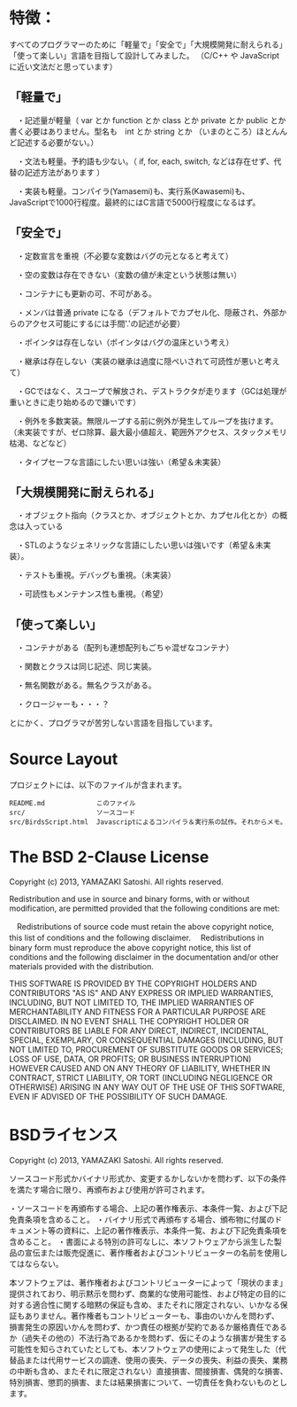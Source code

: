 
特徴：
==========

すべてのプログラマーのために「軽量で」「安全で」「大規模開発に耐えられる」「使って楽しい」言語を目指して設計してみました。
（C/C++ や JavaScript に近い文法だと思っています）


「軽量で」
----------

　・記述量が軽量（ var とか function とか class とか private とか public とか書く必要はありません。型名も　int とか string とか （いまのところ）ほとんんど記述する必要がない。）

　・文法も軽量。予約語も少ない。（ if, for, each, switch, などは存在せず、代替の記述方法があります ）

　・実装も軽量。コンパイラ(Yamasemi)も、実行系(Kawasemi)も、JavaScriptで1000行程度。最終的にはC言語で5000行程度になるはず。

「安全で」
----------

　・定数宣言を重視（不必要な変数はバグの元となると考えて）

　・空の変数は存在できない（変数の値が未定という状態は無い）

　・コンテナにも更新の可、不可がある。

　・メンバは普通 private になる（デフォルトでカプセル化、隠蔽され、外部からのアクセス可能にするには手間'.'の記述が必要）

　・ポインタは存在しない（ポインタはバグの温床という考え）

　・継承は存在しない（実装の継承は過度に隠ぺいされて可読性が悪いと考えて）

　・GCではなく、スコープで解放され、デストラクタが走ります（GCは処理が重いときに走り始めるので嫌いです）

　・例外を多数実装。無限ループする前に例外が発生してループを抜けます。（未実装ですが、ゼロ除算、最大最小値超え、範囲外アクセス、スタックメモリ枯渇、などなど）

　・タイプセーフな言語にしたい思いは強い（希望＆未実装）

「大規模開発に耐えられる」
----------

　・オブジェクト指向（クラスとか、オブジェクトとか、カプセル化とか）の概念は入っている

　・STLのようなジェネリックな言語にしたい思いは強いです（希望＆未実装）。

　・テストも重視。デバッグも重視。（未実装）

　・可読性もメンテナンス性も重視。（希望）

「使って楽しい」
----------

　・コンテナがある（配列も連想配列もごちゃ混ぜなコンテナ）

　・関数とクラスは同じ記述、同じ実装。

　・無名関数がある。無名クラスがある。

　・クロージャーも・・・？

とにかく、プログラマが苦労しない言語を目指しています。



Source Layout
=============

プロジェクトには、以下のファイルが含まれます。

    README.md             このファイル
    src/                  ソースコード
    src/BirdsScript.html  Javascriptによるコンパイラ＆実行系の試作。それからメモ。


The BSD 2-Clause License
========================

Copyright (c) 2013, YAMAZAKI Satoshi.
All rights reserved.

Redistribution and use in source and binary forms, with or without modification, are permitted provided that the following conditions are met:

　Redistributions of source code must retain the above copyright notice, this list of conditions and the following disclaimer.
　Redistributions in binary form must reproduce the above copyright notice, this list of conditions and the following disclaimer in the documentation and/or other materials provided with the distribution.

THIS SOFTWARE IS PROVIDED BY THE COPYRIGHT HOLDERS AND CONTRIBUTORS "AS IS" AND ANY EXPRESS OR IMPLIED WARRANTIES, INCLUDING, BUT NOT LIMITED TO, THE IMPLIED WARRANTIES OF MERCHANTABILITY AND FITNESS FOR A PARTICULAR PURPOSE ARE DISCLAIMED. IN NO EVENT SHALL THE COPYRIGHT HOLDER OR CONTRIBUTORS BE LIABLE FOR ANY DIRECT, INDIRECT, INCIDENTAL, SPECIAL, EXEMPLARY, OR CONSEQUENTIAL DAMAGES (INCLUDING, BUT NOT LIMITED TO, PROCUREMENT OF SUBSTITUTE GOODS OR SERVICES; LOSS OF USE, DATA, OR PROFITS; OR BUSINESS INTERRUPTION) HOWEVER CAUSED AND ON ANY THEORY OF LIABILITY, WHETHER IN CONTRACT, STRICT LIABILITY, OR TORT (INCLUDING NEGLIGENCE OR OTHERWISE) ARISING IN ANY WAY OUT OF THE USE OF THIS SOFTWARE, EVEN IF ADVISED OF THE POSSIBILITY OF SUCH DAMAGE.


BSDライセンス
==========

Copyright (c) 2013, YAMAZAKI Satoshi.
All rights reserved.

ソースコード形式かバイナリ形式か、変更するかしないかを問わず、以下の条件を満たす場合に限り、再頒布および使用が許可されます。

・ソースコードを再頒布する場合、上記の著作権表示、本条件一覧、および下記免責条項を含めること。
・バイナリ形式で再頒布する場合、頒布物に付属のドキュメント等の資料に、上記の著作権表示、本条件一覧、および下記免責条項を含めること。
・書面による特別の許可なしに、本ソフトウェアから派生した製品の宣伝または販売促進に、著作権者およびコントリビューターの名前を使用してはならない。

本ソフトウェアは、著作権者およびコントリビューターによって「現状のまま」提供されており、明示黙示を問わず、商業的な使用可能性、および特定の目的に対する適合性に関する暗黙の保証も含め、またそれに限定されない、いかなる保証もありません。著作権者もコントリビューターも、事由のいかんを問わず、 損害発生の原因いかんを問わず、かつ責任の根拠が契約であるか厳格責任であるか（過失その他の）不法行為であるかを問わず、仮にそのような損害が発生する可能性を知らされていたとしても、本ソフトウェアの使用によって発生した（代替品または代用サービスの調達、使用の喪失、データの喪失、利益の喪失、業務の中断も含め、またそれに限定されない）直接損害、間接損害、偶発的な損害、特別損害、懲罰的損害、または結果損害について、一切責任を負わないものとします。
